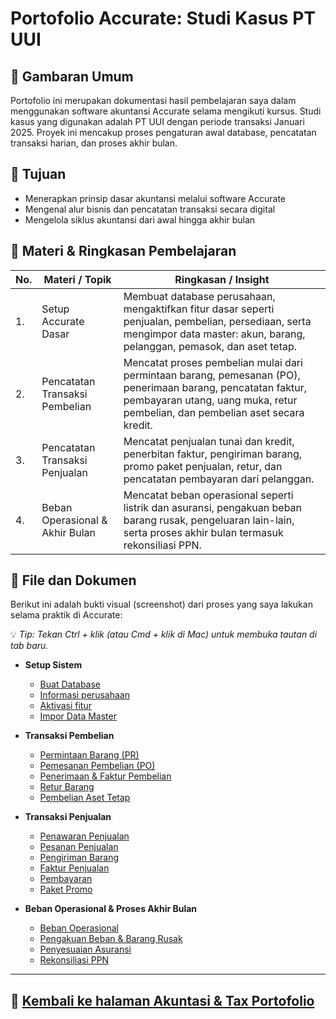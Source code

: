 # Portofolio Accurate: Studi Kasus PT UUI

## 📌 Gambaran Umum

Portofolio ini merupakan dokumentasi hasil pembelajaran saya dalam menggunakan software akuntansi Accurate selama mengikuti kursus. Studi kasus yang digunakan adalah PT UUI dengan periode transaksi Januari 2025. Proyek ini mencakup proses pengaturan awal database, pencatatan transaksi harian, dan proses akhir bulan.

## 🎯 Tujuan

- Menerapkan prinsip dasar akuntansi melalui software Accurate
- Mengenal alur bisnis dan pencatatan transaksi secara digital
- Mengelola siklus akuntansi dari awal hingga akhir bulan

## 📆 Materi & Ringkasan Pembelajaran

| No.| Materi / Topik | Ringkasan / Insight |
|----|---------------|---------------------|
|1.|Setup Accurate Dasar | 	Membuat database perusahaan, mengaktifkan fitur dasar seperti penjualan, pembelian, persediaan, serta mengimpor data master: akun, barang, pelanggan, pemasok, dan aset tetap. |
|2.|Pencatatan Transaksi Pembelian | Mencatat proses pembelian mulai dari permintaan barang, pemesanan (PO), penerimaan barang, pencatatan faktur, pembayaran utang, uang muka, retur pembelian, dan pembelian aset secara kredit. |
|3.|Pencatatan Transaksi Penjualan | Mencatat penjualan tunai dan kredit, penerbitan faktur, pengiriman barang, promo paket penjualan, retur, dan pencatatan pembayaran dari pelanggan.|
|4.|Beban Operasional & Akhir Bulan | Mencatat beban operasional seperti listrik dan asuransi, pengakuan beban barang rusak, pengeluaran lain-lain, serta proses akhir bulan termasuk rekonsiliasi PPN.



## 📁 File dan Dokumen

Berikut ini adalah bukti visual (screenshot) dari proses yang saya lakukan selama praktik di Accurate:

💡 *Tip: Tekan Ctrl + klik (atau Cmd + klik di Mac) untuk membuka tautan di tab baru.*

- **Setup Sistem**
  - [Buat Database](screenshots/setup-awal/buat_database.png)
  - [Informasi perusahaan](screenshots/setup-awal/info_perusahaan.png)
  - [Aktivasi fitur](screenshots/setup-awal/fitur_diaktifkan.png)
  - [Impor Data Master](screenshots/impor_data_awal.png)

- **Transaksi Pembelian**
  - [Permintaan Barang (PR)](screenshots/pembelian/permintaan_barang.png)
  - [Pemesanan Pembelian (PO)](screenshots/pembelian/po_asri_artistik.png)
  - [Penerimaan & Faktur Pembelian](screenshots/pembelian/faktur_pembelian.png)
  - [Retur Barang](screenshots/pembelian/retur_pembelian.png)
  - [Pembelian Aset Tetap](screenshots/pembelian/pembelian_aset_tetap.png)

- **Transaksi Penjualan**
  - [Penawaran Penjualan](screenshots/penjualan/penawaran_penjualan.png)
  - [Pesanan Penjualan](screenshots/penjualan/pesanan_penjualan.png)
  - [Pengiriman Barang](screenshots/penjualan/pengiriman_barang.png)
  - [Faktur Penjualan](screenshots/penjualan/faktur_penjualan.png)
  - [Pembayaran](screenshots/penjualan/pembayaran_tunai.png)
  - [Paket Promo](screenshots/penjualan/paket_januari.png)
 
    
- **Beban Operasional & Proses Akhir Bulan**
  - [Beban Operasional](screenshots/beban_dan_akhir_bulan/biaya_listrik_air.png)
  - [Pengakuan Beban & Barang Rusak](screenshots/beban_dan_akhir_bulan/bban_barang_rusak.png)
  - [Penyesuaian Asuransi](screenshots/beban_dan_akhir_bulan/beban_asuransi.png)
  - [Rekonsiliasi PPN](screenshots/beban_dan_akhir_bulan/rekonsiliasi_ppn.png)

---



## 🔗 [**Kembali ke halaman Akuntasi & Tax Portofolio**](https://github.com/ninanina19/Akuntansi-Tax-Portofolio/blob/main/README.md)  

